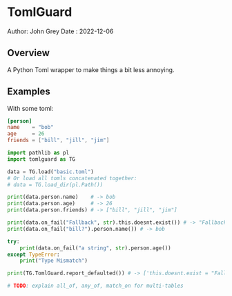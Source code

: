 # TomlGuard
Author: John Grey
Date  : 2022-12-06

## Overview

A Python Toml wrapper to make things a bit less annoying.


## Examples

With some toml:

``` toml
[person]
name    = "bob"
age     = 26
friends = ["bill", "jill", "jim"]

```



``` python
import pathlib as pl
import tomlguard as TG

data = TG.load("basic.toml")
# Or load all tomls concatenated together:
# data = TG.load_dir(pl.Path())

print(data.person.name)    # -> bob
print(data.person.age)     # -> 26
print(data.person.friends) # -> ["bill", "jill", "jim"]

print(data.on_fail("Fallback", str).this.doesnt.exist()) # -> "Fallback"
print(data.on_fail("bill?").person.name()) # -> bob

try:
    print(data.on_fail("a string", str).person.age())
except TypeError:
    print("Type Mismatch")

print(TG.TomlGuard.report_defaulted()) # -> ['this.doesnt.exist = "Fallback" # <str>']

# TODO: explain all_of, any_of, match_on for multi-tables
```
